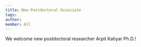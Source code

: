 ```yaml
---
title: New Postdoctoral Associate
tags:
author: 
member: All
---
```


We welcome new postdoctoral researcher Arpit Katiyar Ph.D.!
